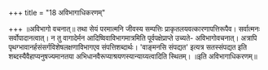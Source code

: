 +++
title = "18 अविभागाधिकरणम्"

+++
॥अविभागो वचनात्॥ तथा सेयं परमात्मनि जीवस्य सम्पत्तिः प्राकृतलयवत्कारणापत्तिरूपैव। सर्वात्मनः सर्वोपादानत्वात्। न तु वागादेर्मन आदिष्विवाविभागमात्रमिति पूर्वपक्षेप्राप्ते उच्यते- अविभागोवचनात्। अत्रापि पृथग्भावानर्हसंसर्गविशेषलक्षणाविभागएव संपत्तिशब्दार्थः। 'वाङ्मनसि संपद्यत' इत्यत्र सतस्संपद्यत इति शब्दस्यैवैहाप्यनुषज्यमानतया अभिधानवैरूप्याश्रयणस्यान्याय्यत्वादिति स्थितम्। ॥इति अविभागाधिकरणम्॥